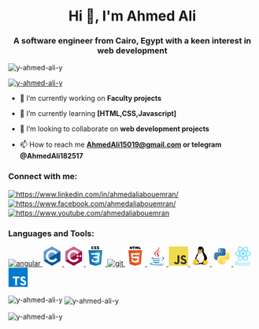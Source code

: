 <h1 align="center">Hi 👋, I'm Ahmed Ali</h1>
<h3 align="center">A software engineer from Cairo, Egypt with a keen interest in web development</h3>

<p align="left"> <img src="https://komarev.com/ghpvc/?username=y-ahmed-ali-y&label=Profile%20views&color=0e75b6&style=flat" alt="y-ahmed-ali-y" /> </p>

<p align="left"> <a href="https://github.com/ryo-ma/github-profile-trophy"><img src="https://github-profile-trophy.vercel.app/?username=y-ahmed-ali-y" alt="y-ahmed-ali-y" /></a> </p>

- 🔭 I’m currently working on **Faculty projects**

- 🌱 I’m currently learning **[HTML,CSS,Javascript]**

- 👯 I’m looking to collaborate on **web development projects**

- 📫 How to reach me **AhmedAli15019@gmail.com or telegram @AhmedAli182517**

<h3 align="left">Connect with me:</h3>
<p align="left">
<a href="https://linkedin.com/in/https://www.linkedin.com/in/ahmedaliabouemran/" target="blank"><img align="center" src="https://raw.githubusercontent.com/rahuldkjain/github-profile-readme-generator/master/src/images/icons/Social/linked-in-alt.svg" alt="https://www.linkedin.com/in/ahmedaliabouemran/" height="30" width="40" /></a>
<a href="https://fb.com/https://www.facebook.com/ahmedaliabouemran/" target="blank"><img align="center" src="https://raw.githubusercontent.com/rahuldkjain/github-profile-readme-generator/master/src/images/icons/Social/facebook.svg" alt="https://www.facebook.com/ahmedaliabouemran/" height="30" width="40" /></a>
<a href="https://www.youtube.com/c/https://www.youtube.com/ahmedaliabouemran" target="blank"><img align="center" src="https://raw.githubusercontent.com/rahuldkjain/github-profile-readme-generator/master/src/images/icons/Social/youtube.svg" alt="https://www.youtube.com/ahmedaliabouemran" height="30" width="40" /></a>
</p>

<h3 align="left">Languages and Tools:</h3>
<p align="left"> <a href="https://angular.io" target="_blank" rel="noreferrer"> <img src="https://angular.io/assets/images/logos/angular/angular.svg" alt="angular" width="40" height="40"/> </a> <a href="https://www.cprogramming.com/" target="_blank" rel="noreferrer"> <img src="https://raw.githubusercontent.com/devicons/devicon/master/icons/c/c-original.svg" alt="c" width="40" height="40"/> </a> <a href="https://www.w3schools.com/cpp/" target="_blank" rel="noreferrer"> <img src="https://raw.githubusercontent.com/devicons/devicon/master/icons/cplusplus/cplusplus-original.svg" alt="cplusplus" width="40" height="40"/> </a> <a href="https://www.w3schools.com/css/" target="_blank" rel="noreferrer"> <img src="https://raw.githubusercontent.com/devicons/devicon/master/icons/css3/css3-original-wordmark.svg" alt="css3" width="40" height="40"/> </a> <a href="https://git-scm.com/" target="_blank" rel="noreferrer"> <img src="https://www.vectorlogo.zone/logos/git-scm/git-scm-icon.svg" alt="git" width="40" height="40"/> </a> <a href="https://www.w3.org/html/" target="_blank" rel="noreferrer"> <img src="https://raw.githubusercontent.com/devicons/devicon/master/icons/html5/html5-original-wordmark.svg" alt="html5" width="40" height="40"/> </a> <a href="https://www.java.com" target="_blank" rel="noreferrer"> <img src="https://raw.githubusercontent.com/devicons/devicon/master/icons/java/java-original.svg" alt="java" width="40" height="40"/> </a> <a href="https://developer.mozilla.org/en-US/docs/Web/JavaScript" target="_blank" rel="noreferrer"> <img src="https://raw.githubusercontent.com/devicons/devicon/master/icons/javascript/javascript-original.svg" alt="javascript" width="40" height="40"/> </a> <a href="https://www.linux.org/" target="_blank" rel="noreferrer"> <img src="https://raw.githubusercontent.com/devicons/devicon/master/icons/linux/linux-original.svg" alt="linux" width="40" height="40"/> </a> <a href="https://www.python.org" target="_blank" rel="noreferrer"> <img src="https://raw.githubusercontent.com/devicons/devicon/master/icons/python/python-original.svg" alt="python" width="40" height="40"/> </a> <a href="https://reactjs.org/" target="_blank" rel="noreferrer"> <img src="https://raw.githubusercontent.com/devicons/devicon/master/icons/react/react-original-wordmark.svg" alt="react" width="40" height="40"/> </a> <a href="https://www.typescriptlang.org/" target="_blank" rel="noreferrer"> <img src="https://raw.githubusercontent.com/devicons/devicon/master/icons/typescript/typescript-original.svg" alt="typescript" width="40" height="40"/> </a> </p>

<p><img align="left" src="https://github-readme-stats.vercel.app/api/top-langs?username=y-ahmed-ali-y&show_icons=true&locale=en&layout=compact" alt="y-ahmed-ali-y" /></p>

<p>&nbsp;<img align="center" src="https://github-readme-stats.vercel.app/api?username=y-ahmed-ali-y&show_icons=true&locale=en" alt="y-ahmed-ali-y" /></p>

<p><img align="center" src="https://github-readme-streak-stats.herokuapp.com/?user=y-ahmed-ali-y&" alt="y-ahmed-ali-y" /></p>
